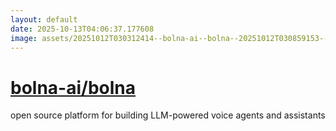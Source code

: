 ```yaml
---
layout: default
date: 2025-10-13T04:06:37.177608
image: assets/20251012T030312414--bolna-ai--bolna--20251012T030859153--cropped.png
---
```


# [bolna-ai/bolna](https://github.com/bolna-ai/bolna)

open source platform for building LLM-powered voice agents and assistants
